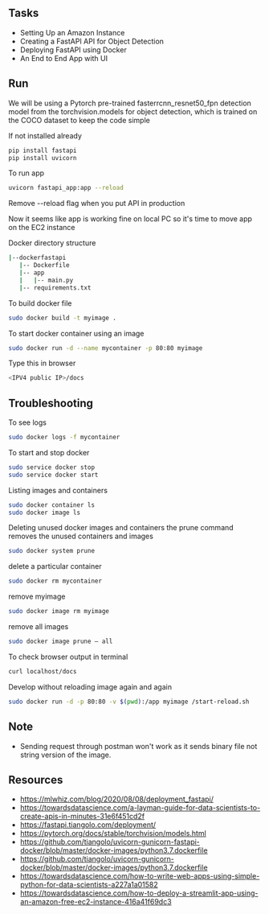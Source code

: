 ## Tasks 

- Setting Up an Amazon Instance
- Creating a FastAPI API for Object Detection
- Deploying FastAPI using Docker
- An End to End App with UI

## Run

We will be using a Pytorch pre-trained fasterrcnn_resnet50_fpn detection model from the torchvision.models for object detection, which is trained on the COCO dataset to keep the code simple

If not installed already
```bash
pip install fastapi
pip install uvicorn
```

To run app
```bash
uvicorn fastapi_app:app --reload
```
Remove --reload flag when you put API in production 

Now it seems like app is working fine on local PC so it's time to move 
app on the EC2 instance 

Docker directory structure 

```bash
|--dockerfastapi
   |-- Dockerfile
   |-- app
   |   |-- main.py
   |-- requirements.txt
```   

To build docker file 
```bash
sudo docker build -t myimage .
```

To start docker container using an image 
```bash
sudo docker run -d --name mycontainer -p 80:80 myimage
```

Type this in browser
```bash
<IPV4 public IP>/docs
```

## Troubleshooting 

To see logs 
```bash
sudo docker logs -f mycontainer
```

To start and stop docker 
```bash
sudo service docker stop
sudo service docker start
```

Listing images and containers
```bash
sudo docker container ls
sudo docker image ls
```

Deleting unused docker images and containers
the prune command removes the unused containers and images
```bash
sudo docker system prune
```

delete a particular container
```bash
sudo docker rm mycontainer
```

remove myimage
```bash
sudo docker image rm myimage
```

remove all images
```bash
sudo docker image prune — all
```

To check browser output in terminal
```bash
curl localhost/docs
```

Develop without reloading image again and again 
```bash
sudo docker run -d -p 80:80 -v $(pwd):/app myimage /start-reload.sh
```

## Note

- Sending request through postman won't work as it sends binary file 
not string version of the image.
 

## Resources 

- https://mlwhiz.com/blog/2020/08/08/deployment_fastapi/
- https://towardsdatascience.com/a-layman-guide-for-data-scientists-to-create-apis-in-minutes-31e6f451cd2f
- https://fastapi.tiangolo.com/deployment/
- https://pytorch.org/docs/stable/torchvision/models.html
- https://github.com/tiangolo/uvicorn-gunicorn-fastapi-docker/blob/master/docker-images/python3.7.dockerfile
- https://github.com/tiangolo/uvicorn-gunicorn-docker/blob/master/docker-images/python3.7.dockerfile
- https://towardsdatascience.com/how-to-write-web-apps-using-simple-python-for-data-scientists-a227a1a01582
- https://towardsdatascience.com/how-to-deploy-a-streamlit-app-using-an-amazon-free-ec2-instance-416a41f69dc3

